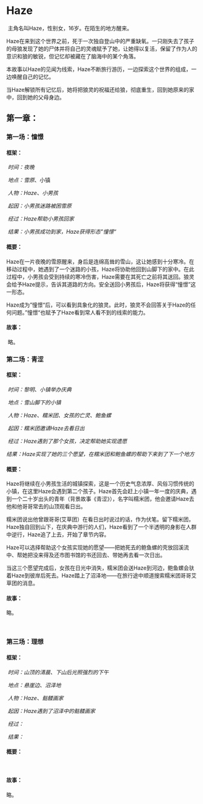 # Haze

​	主角名叫Haze，性别女，16岁。在陌生的地方醒来。

​	Haze在来到这个世界之前，死于一次独自登山中的严重缺氧。一只刚失去了孩子的母狼发现了她的尸体并将自己的灵魂赋予了她，让她得以复活，保留了作为人的意识和狼的敏锐，但记忆却被藏在了脑海中的某个角落。

​	本故事以Haze的见闻为线索，Haze不断旅行游历，一边探索这个世界的组成，一边唤醒自己的记忆。

​	当Haze解锁所有记忆后，她将把狼灵的祝福还给狼，彻底重生，回到她原来的家中，回到她的父母身边。

## 第一章：

### 	第一场：憧憬

#### 		框架：

​		*时间：夜晚*

​		*地点：雪原*、小镇

​		*人物：Haze、小男孩*

​		*起因：小男孩迷路被困雪原*

​		*经过：Haze帮助小男孩回家*

​		*结果：小男孩成功到家，Haze获得形态”憧憬“*

#### 		概要：		

​		Haze在一片夜晚的雪原醒来，身后是连绵高耸的雪山，这让她感到十分寒冷。在移动过程中，她遇到了一个迷路的小孩，Haze将协助他回到山脚下的家中。在此过程中，小男孩会受到持续的寒冷伤害，Haze需要在其死亡之前将其送回。狼灵会给予Haze提示，告诉其道路的方向。安全送回小男孩后，Haze将获得“憧憬”这一形态。

​		Haze成为”憧憬“后，可以看到具象化的狼灵。此时，狼灵不会回答关于Haze的任何问题。”憧憬“也赋予了Haze看到常人看不到的线索的能力。

#### 		故事：

​		略。



### 	第二场：青涩

#### 		框架：

​		*时间：黎明、小镇举办庆典*

​		*地点：雪山脚下的小镇*

​		*人物：Haze、糯米团、女孩的亡灵、鲍鱼螺*

​		*起因：糯米团邀请Haze去看日出*

​		*经过：Haze遇到了那个女孩，决定帮助她实现遗愿*

​		*结果：Haze实现了她的三个愿望，在糯米团和鲍鱼螺的帮助下来到了下一个地方* 

#### 		概要：		

​		Haze将继续在小男孩生活的城镇探索，这是一个历史气息浓厚、风俗习惯传统的小镇，在这里Haze会遇到第二个孩子。Haze首先会赶上小镇一年一度的庆典，遇到一个二十岁出头的青年（背景故事《青涩》），名字叫糯米团，他会邀请Haze去他和他哥哥常去的山顶观看日出。

​		糯米团说出他曾跟哥哥(艾草团）在看日出时说过的话，作为伏笔。留下糯米团，Haze独自回到山下，在庆典中游行的人们，Haze看到了一个半透明的身影在人群中逆行，Haze追了上去，开始了章节内容。

​		Haze可以选择帮助这个女孩实现她的愿望——把她死去的鲍鱼螺的壳放回溪流中、帮她把没来得及还市图书馆的书还回去、带她再去看一次日出。

​		当这三个愿望完成后，女孩在日光中消失，糯米团会送Haze到河边，鲍鱼螺会驮着Haze到彼岸后死去。Haze踏上了沼泽地——在旅行途中顺道搜索糯米团哥哥艾草团的消息。

#### 故事：

略。

​		

### 	第三场：理想

#### 		框架：

​		*时间：山顶的清晨、下山后光照强烈的下午*

​		*地点：悬崖边、沼泽地*

​		*人物：Haze、骷髅画家*

​		*起因：Haze遇到了沼泽中的骷髅画家*

​		*经过：*

​		*结果：* 

#### 		概要：		

​		

#### 故事：

略。

